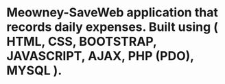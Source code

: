 # Meowney-SaveWeb application that records daily expenses. Built using ( HTML, CSS, BOOTSTRAP, JAVASCRIPT, AJAX, PHP (PDO), MYSQL ). 
